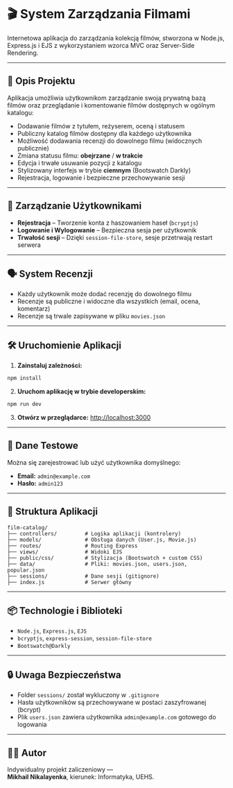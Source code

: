 # 🎬 System Zarządzania Filmami

Internetowa aplikacja do zarządzania kolekcją filmów, stworzona w Node.js, Express.js i EJS z wykorzystaniem wzorca MVC oraz Server-Side Rendering.

---

## 📖 Opis Projektu

Aplikacja umożliwia użytkownikom zarządzanie swoją prywatną bazą filmów oraz przeglądanie i komentowanie filmów dostępnych w ogólnym katalogu:

- Dodawanie filmów z tytułem, reżyserem, oceną i statusem  
- Publiczny katalog filmów dostępny dla każdego użytkownika  
- Możliwość dodawania recenzji do dowolnego filmu (widocznych publicznie)  
- Zmiana statusu filmu: **obejrzane** / **w trakcie**  
- Edycja i trwałe usuwanie pozycji z katalogu  
- Stylizowany interfejs w trybie **ciemnym** (Bootswatch Darkly)  
- Rejestracja, logowanie i bezpieczne przechowywanie sesji  

---

## 👥 Zarządzanie Użytkownikami

- **Rejestracja** – Tworzenie konta z haszowaniem haseł (`bcryptjs`)  
- **Logowanie i Wylogowanie** – Bezpieczna sesja per użytkownik  
- **Trwałość sesji** – Dzięki `session-file-store`, sesje przetrwają restart serwera  

---

## 🗣️ System Recenzji

- Każdy użytkownik może dodać recenzję do dowolnego filmu  
- Recenzje są publiczne i widoczne dla wszystkich (email, ocena, komentarz)  
- Recenzje są trwale zapisywane w pliku `movies.json`  

---

## 🛠️ Uruchomienie Aplikacji

1. **Zainstaluj zależności:**
```bash
npm install
```

2. **Uruchom aplikację w trybie developerskim:**
```bash
npm run dev
```

3. **Otwórz w przeglądarce:**
[http://localhost:3000](http://localhost:3000)

---

## 🧪 Dane Testowe

Można się zarejestrować lub użyć użytkownika domyślnego:

- **Email:** `admin@example.com`  
- **Hasło:** `admin123`

---

## 📂 Struktura Aplikacji

```
film-catalog/
├── controllers/         # Logika aplikacji (kontrolery)
├── models/              # Obsługa danych (User.js, Movie.js)
├── routes/              # Routing Express
├── views/               # Widoki EJS
├── public/css/          # Stylizacja (Bootswatch + custom CSS)
├── data/                # Pliki: movies.json, users.json, popular.json
├── sessions/            # Dane sesji (gitignore)
├── index.js             # Serwer główny
```

---

## 📦 Technologie i Biblioteki

- `Node.js`, `Express.js`, `EJS`  
- `bcryptjs`, `express-session`, `session-file-store`  
- `Bootswatch@Darkly`  

---

## 🔒 Uwaga Bezpieczeństwa

- Folder `sessions/` został wykluczony w `.gitignore`  
- Hasła użytkowników są przechowywane w postaci zaszyfrowanej (bcrypt)  
- Plik `users.json` zawiera użytkownika `admin@example.com` gotowego do logowania  

---

## 👨‍🎓 Autor

Indywidualny projekt zaliczeniowy —  
**Mikhail Nikalayenka**, kierunek: Informatyka, UEHS.
